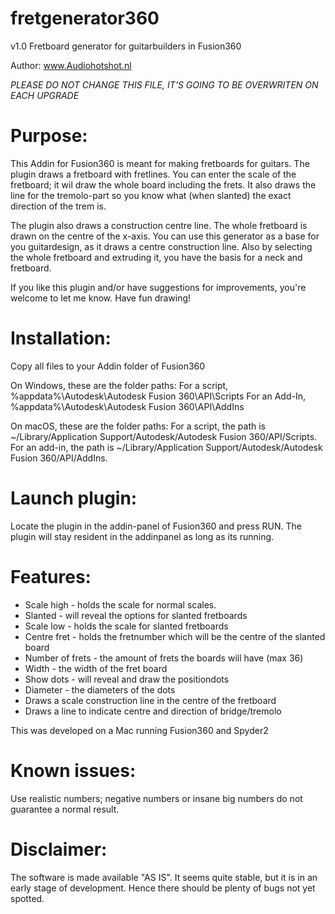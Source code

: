 # fretgenerator360
v1.0 
Fretboard generator for guitarbuilders in Fusion360

Author: www.Audiohotshot.nl

*PLEASE DO NOT CHANGE THIS FILE, IT'S GOING TO BE OVERWRITEN ON EACH UPGRADE*

# Purpose:
This Addin for Fusion360 is meant for making fretboards for guitars.
The plugin draws a fretboard with fretlines. You can enter the scale of the fretboard; it wil draw the whole board including the frets. It also draws the line for the tremolo-part so you know what (when slanted) the exact direction of the trem is. 

The plugin also draws a construction centre line. The whole fretboard is drawn on the centre of the x-axis.
You can use this generator as a base for you guitardesign, as it draws a centre construction line. Also by selecting the whole fretboard and extruding it, you have the basis for a neck and fretboard.

If you like this plugin and/or have suggestions for improvements, you're welcome to let me know. Have fun drawing!

# Installation:
Copy all files to your Addin folder of Fusion360

On Windows, these are the folder paths:
For a script, %appdata%\Autodesk\Autodesk Fusion 360\API\Scripts
For an Add-In, %appdata%\Autodesk\Autodesk Fusion 360\API\AddIns

On macOS, these are the folder paths:
For a script, the path is ~/Library/Application Support/Autodesk/Autodesk Fusion 360/API/Scripts.
For an add-in, the path is ~/Library/Application Support/Autodesk/Autodesk Fusion 360/API/AddIns.

# Launch plugin:
Locate the plugin in the addin-panel of Fusion360 and press RUN.
The plugin will stay resident in the addinpanel as long as its running.

# Features:
- Scale high - holds the scale for normal scales.
- Slanted - will reveal the options for slanted fretboards
- Scale low - holds the scale for slanted fretboards
- Centre fret - holds the fretnumber which will be the centre of the slanted board
- Number of frets - the amount of frets the boards will have (max 36)
- Width - the width of the fret board
- Show dots - will reveal and draw the positiondots
- Diameter - the diameters of the dots
- Draws a scale construction line in the centre of the fretboard
- Draws a line to indicate centre and direction of bridge/tremolo

This was developed on a Mac running Fusion360 and Spyder2

# Known issues:
Use realistic numbers; negative numbers or insane big numbers do not guarantee a normal result.

# Disclaimer:
The software is made available "AS IS". It seems quite stable, but it is in
an early stage of development.  Hence there should be plenty of bugs not yet
spotted.
